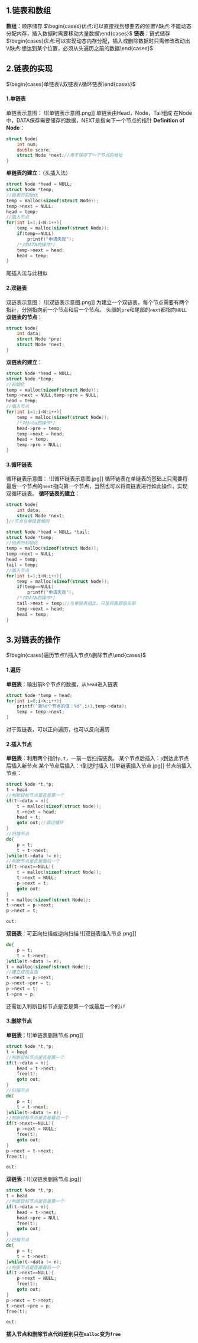 ## 1.链表和数组
**数组**：顺序储存
$\begin{cases}优点:可以直接找到想要去的位置\\缺点:不能动态分配内存，插入数据时需要移动大量数据\end{cases}$
**链表**：链式储存
$\begin{cases}优点:可以实现动态内存分配，插入或删除数据时只需修改改动出\\缺点:想达到某个位置，必须从头遍历之前的数据\end{cases}$
## 2.链表的实现
$\begin{cases}单链表\\双链表\\循环链表\end{cases}$
#### 1.单链表
单链表示意图：
![[单链表示意图.png]]
单链表由Head，Node，Tail组成
在Node中，DATA保存需要储存的数据，NEXT是指向下一个节点的指针
**Definition of Node**：
```c
struct Node{
	int num;
	double score;
	struct Node *next;//用于保存下一个节点的地址
}
```
**单链表的建立**：（头插入法）
```c
struct Node *head = NULL;
struct Node *temp;
//链表的初始化
temp = malloc(sizeof(struct Node));
temp->next = NULL;
head = temp;
//插入节点
for(int i=1;i<N;i++){
	temp = malloc(sizeof(struct Node));
	if(temp==NULL)
		printf("申请失败");
	/*对DATA的操作*/
	temp->next = head;
	head = temp;
}
```
尾插入法与此相似
#### 2.双链表
双链表示意图：
![[双链表示意图.png]]
为建立一个双链表，每个节点需要有两个指针，分别指向前一个节点和后一个节点。
头部的`pre`和尾部的`next`都指向`NULL`
**双链表的节点**：
```c
struct Node{
	int data;
	struct Node *pre;
	struct Node *next;
}
```
**双链表的建立**：
```c
struct Node *head = NULL;
struct Node *temp;
//初始化
temp = malloc(sizeof(struct Node));
temp->next = NULL,temp->pre = NULL;
head = temp;
//插入节点
for(int i=1;i<N;i++){
	temp = malloc(sizeof(struct Node));
	/*对data的操作*/
	head->pre = temp;
	temp->next = head;
	head = temp;
	temp->pre = NULL;
}
```
#### 3.循环链表
循环链表示意图：
![[循环链表示意图.jpg]]
循环链表在单链表的基础上只需要将最后一个节点的`next`指向第一个节点，当然也可以将双链表进行如此操作，实现双循环链表。
**循环链表的建立**：
```c
struct Node{
	int data;
	struct Node *next;
}//节点与单链表相同

struct Node *head = NULL。*tail;
struct Node *temp;
//链表的初始化
temp = malloc(sizeof(struct Node));
temp->next = NULL;
head = temp;
tail = temp;
//插入节点
for(int i=1;i<N;i++){
	temp = malloc(sizeof(struct Node));
	if(temp==NULL)
		printf("申请失败");
	/*对DATA的操作*/
	tail->next = temp;//与单链表相比，只是将尾部指头部
	temp->next = head;
	head = temp;
}
```
## 3.对链表的操作
$\begin{cases}遍历节点\\插入节点\\删除节点\end{cases}$
#### 1.遍历
**单链表**：输出前k个节点的数据，从`head`进入链表
```c
struct Node *temp = head;
for(int i=0;i<k;i++){
	printf("第%d个节点的值：%d",i+1,temp->data);
	temp = temp->next;	
}
```
对于双链表，可以正向遍历，也可以反向遍历
#### 2.插入节点
**单链表**：利用两个指针`p,t`，一前一后扫描链表。
某个节点后插入：`p`到达此节点后插入新节点
某个节点后插入：`t`到达时插入
![[单链表插入节点.jpg]]
节点前插入节点：
```c
struct Node *t,*p;
t = head
//判断目标节点是否是第一个
if(t->data = n){
	t = malloc(sizeof(struct Node));
	t->next = head;
	head = t;
	goto out;//调过循环
}
//扫描节点
do{
	p = t;
	t = t->next;
}while(t->data != n);
//判断节点是否是最后一个
if(t->next==NULL){
	t = malloc(sizeof(struct Node));
	t->next = NULL;
	p->next = t;
	goto out:
}
t = malloc(sizeof(struct Node));
t->next = p->next;
p->next = t;

out:
```
**双链表**：可正向扫描或逆向扫描
![[双链表插入节点.png]]
```c
do{
	p = t;
	t = t->next;
}while(t->data != n);
t = malloc(sizeof(struct Node));
//建立双向互指
t->next = p->next;
p->next->per = t;
p->next = t;
t->pre = p;
```
还需加入判断目标节点是否是第一个或最后一个的`if`
#### 3.删除节点
**单链表**：![[单链表删除节点.png]]
```c
struct Node *t,*p;
t = head
//判断目标节点是否是第一个
if(t->data = n){
	head = t->next;
	free(t);
	goto out;
}
//扫描节点
do{
	p = t;
	t = t->next;
}while(t->data != n);
//判断目标节点是否是最后一个
if(t->next==NULL){
	p->next = NULL;
	free(t);
	goto out;
}
p->next = t->next;
free(t);

out:
```
**双链表**：![[双链表删除节点.jpg]]
```c
struct Node *t,*p;
t = head
//判断目标节点是否是第一个
if(t->data = n){
	head = t->next;
	head->pre = NULL
	free(t);
	goto out;
}
//扫描节点
do{
	p = t;
	t = t->next;
}while(t->data != n);
//判断节点是否是最后一个
if(t->next==NULL){
	p->next = NULL;
	free(t);
	goto out;
}
p->next = t->next;
t->next->pre = p;
free(t);

out:
```
**插入节点和删除节点代码差别只在`malloc`变为`free`**
